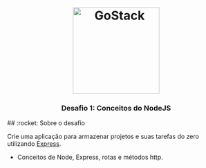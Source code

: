 <h1 align="center">
    <img alt="GoStack" src="https://rocketseat-cdn.s3-sa-east-1.amazonaws.com/bootcamp-header.png" width="200px" />
</h1>

<h3 align="center">
  Desafio 1: Conceitos do NodeJS
</h3>
## :rocket: Sobre o desafio

Crie uma aplicação para armazenar projetos e suas tarefas do zero utilizando [Express](https://expressjs.com/pt-br/).

- Conceitos de Node, Express, rotas e métodos http.
